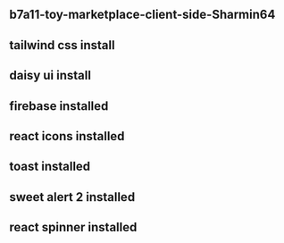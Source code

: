 ## b7a11-toy-marketplace-client-side-Sharmin64

## tailwind css install

## daisy ui install

## firebase installed

## react icons installed

## toast installed

## sweet alert 2 installed

## react spinner installed
